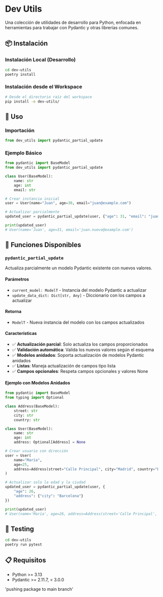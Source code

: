 # Dev Utils

Una colección de utilidades de desarrollo para Python, enfocada en herramientas para trabajar con Pydantic y otras librerías comunes.

## 📦 Instalación

### Instalación Local (Desarrollo)
```bash
cd dev-utils
poetry install
```

### Instalación desde el Workspace
```bash
# Desde el directorio raíz del workspace
pip install -e dev-utils/
```

## 🚀 Uso

### Importación
```python
from dev_utils import pydantic_partial_update
```

### Ejemplo Básico
```python
from pydantic import BaseModel
from dev_utils import pydantic_partial_update

class User(BaseModel):
    name: str
    age: int
    email: str

# Crear instancia inicial
user = User(name="Juan", age=30, email="juan@example.com")

# Actualizar parcialmente
updated_user = pydantic_partial_update(user, {"age": 31, "email": "juan.nuevo@example.com"})

print(updated_user)
# User(name='Juan', age=31, email='juan.nuevo@example.com')
```

## 🔧 Funciones Disponibles

### `pydantic_partial_update`

Actualiza parcialmente un modelo Pydantic existente con nuevos valores.

#### Parámetros
- `current_model: ModelT` - Instancia del modelo Pydantic a actualizar
- `update_data_dict: Dict[str, Any]` - Diccionario con los campos a actualizar

#### Retorna
- `ModelT` - Nueva instancia del modelo con los campos actualizados

#### Características
- ✅ **Actualización parcial**: Solo actualiza los campos proporcionados
- ✅ **Validación automática**: Valida los nuevos valores según el esquema
- ✅ **Modelos anidados**: Soporta actualización de modelos Pydantic anidados
- ✅ **Listas**: Maneja actualización de campos tipo lista
- ✅ **Campos opcionales**: Respeta campos opcionales y valores None

#### Ejemplo con Modelos Anidados
```python
from pydantic import BaseModel
from typing import Optional

class Address(BaseModel):
    street: str
    city: str
    country: str

class User(BaseModel):
    name: str
    age: int
    address: Optional[Address] = None

# Crear usuario con dirección
user = User(
    name="María",
    age=25,
    address=Address(street="Calle Principal", city="Madrid", country="España")
)

# Actualizar solo la edad y la ciudad
updated_user = pydantic_partial_update(user, {
    "age": 26,
    "address": {"city": "Barcelona"}
})

print(updated_user)
# User(name='María', age=26, address=Address(street='Calle Principal', city='Barcelona', country='España'))
```

## 🧪 Testing

```bash
cd dev-utils
poetry run pytest
```

## 📋 Requisitos

- Python >= 3.13
- Pydantic >= 2.11.7, < 3.0.0

'pushing package to main branch'